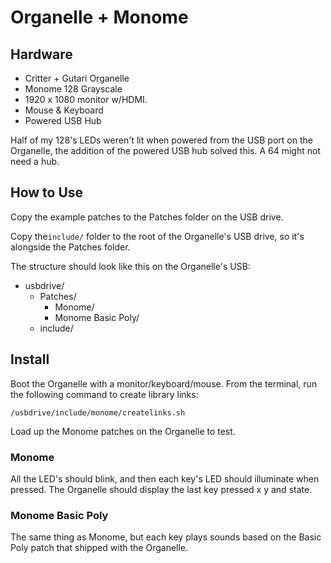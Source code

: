 # Organelle + Monome

## Hardware

  - Critter + Gutari Organelle
  - Monome 128 Grayscale
  - 1920 x 1080 monitor w/HDMI.
  - Mouse & Keyboard
  - Powered USB Hub

Half of my 128's LEDs weren't lit when powered from the USB port on the Organelle, the addition of the powered USB hub solved this. A 64 might not need a hub.

## How to Use

Copy the example patches to the Patches folder on the USB drive.

Copy the`include/` folder to the root of the Organelle's USB drive, so it's alongside the Patches folder.

The structure should look like this on the Organelle's USB:

- usbdrive/
  - Patches/
    - Monome/
    - Monome Basic Poly/
  - include/

## Install

Boot the Organelle with a monitor/keyboard/mouse. From the terminal, run the following command to create library links:

    /usbdrive/include/monome/createlinks.sh

Load up the Monome patches on the Organelle to test.

### Monome

All the LED's should blink, and then each key's LED should illuminate when pressed. The Organelle should display the last key pressed x y and state.

### Monome Basic Poly

The same thing as Monome, but each key plays sounds based on the Basic Poly patch that shipped with the Organelle.
